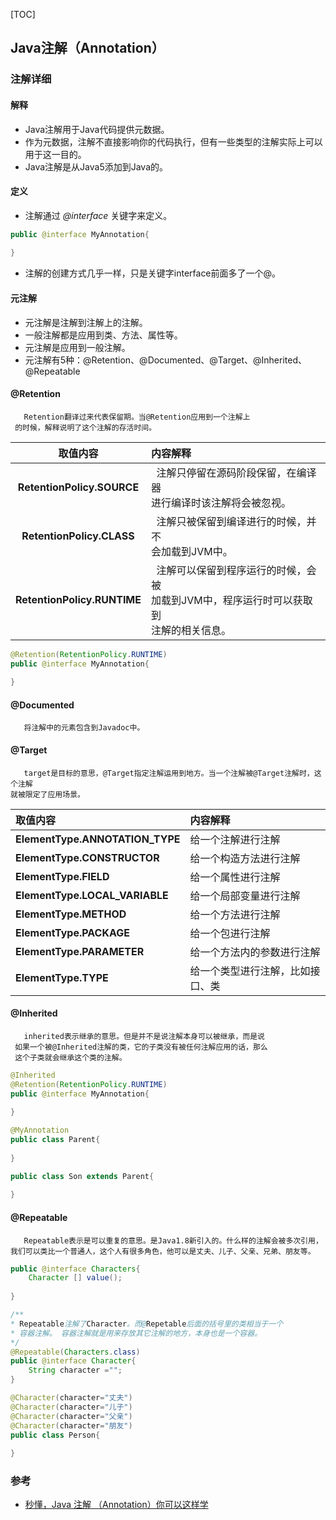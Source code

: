 [TOC]


## Java注解（Annotation）

### 注解详细

#### 解释

+ Java注解用于Java代码提供元数据。
+ 作为元数据，注解不直接影响你的代码执行，但有一些类型的注解实际上可以用于这一目的。
+ Java注解是从Java5添加到Java的。

#### 定义
+ 注解通过 _@interface_ 关键字来定义。
```java
public @interface MyAnnotation{
    
}
```
+ 注解的创建方式几乎一样，只是关键字interface前面多了一个@。

#### 元注解
   + 元注解是注解到注解上的注解。
   + 一般注解都是应用到类、方法、属性等。 
   + 元注解是应用到一般注解。
   + 元注解有5种：@Retention、@Documented、@Target、@Inherited、@Repeatable   

#### @Retention
   ```text
      Retention翻译过来代表保留期。当@Retention应用到一个注解上
    的时候，解释说明了这个注解的存活时间。
   ```
  
|取值内容|内容解释|
|:----:|:----|
|**RetentionPolicy.SOURCE**|&nbsp;&nbsp;注解只停留在源码阶段保留，在编译器<br>进行编译时该注解将会被忽视。|
|**RetentionPolicy.CLASS**|&nbsp;&nbsp;注解只被保留到编译进行的时候，并不<br>会加载到JVM中。
|**RetentionPolicy.RUNTIME**|&nbsp;&nbsp;注解可以保留到程序运行的时候，会被<br>加载到JVM中，程序运行时可以获取到<br>注解的相关信息。|

```java
@Retention(RetentionPolicy.RUNTIME)
public @interface MyAnnotation{
    
}
```


#### @Documented
```text
   将注解中的元素包含到Javadoc中。
```

#### @Target
```text
   target是目标的意思，@Target指定注解运用到地方。当一个注解被@Target注解时，这个注解
就被限定了应用场景。   
```

|取值内容|内容解释|
|:----|:----|
|**ElementType.ANNOTATION_TYPE**|给一个注解进行注解|
|**ElementType.CONSTRUCTOR**|给一个构造方法进行注解|
|**ElementType.FIELD**|给一个属性进行注解|
|**ElementType.LOCAL_VARIABLE**|给一个局部变量进行注解|
|**ElementType.METHOD**|给一个方法进行注解|
|**ElementType.PACKAGE**|给一个包进行注解|
|**ElementType.PARAMETER**|给一个方法内的参数进行注解|
|**ElementType.TYPE**|给一个类型进行注解，比如接口、类|

#### @Inherited
```text
   inherited表示继承的意思。但是并不是说注解本身可以被继承，而是说
 如果一个被@Inherited注解的类，它的子类没有被任何注解应用的话，那么
 这个子类就会继承这个类的注解。
```
```java
@Inherited
@Retention(RetentionPolicy.RUNTIME)
public @interface MyAnnotation{
    
}

@MyAnnotation
public class Parent{
    
}

public class Son extends Parent{
    
}
```


####  @Repeatable
```text
   Repeatable表示是可以重复的意思。是Java1.8新引入的。什么样的注解会被多次引用，
我们可以类比一个普通人，这个人有很多角色，他可以是丈夫、儿子、父亲、兄弟、朋友等。
```
```java
public @interface Characters{
    Character [] value();
    
}

/**
* Repeatable注解了Character。而@Repetable后面的括号里的类相当于一个
* 容器注解。 容器注解就是用来存放其它注解的地方，本身也是一个容器。
*/
@Repeatable(Characters.class)
public @interface Character{
    String character ="";
}

@Character(character="丈夫")
@Character(character="儿子")
@Character(character="父亲")
@Character(character="朋友")
public class Person{
    
}
```


### 参考
+ [秒懂，Java 注解 （Annotation）你可以这样学](https://blog.csdn.net/briblue/article/details/73824058)